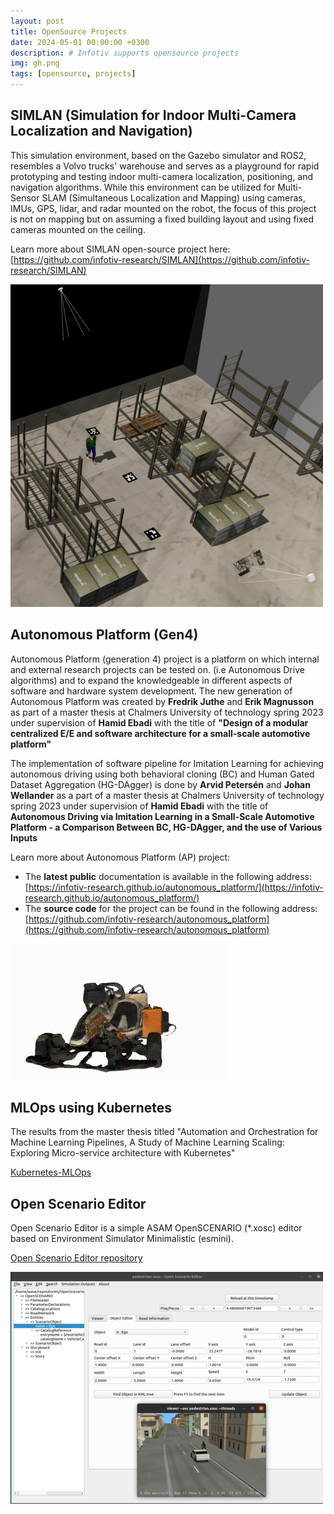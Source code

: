 ```yaml
---
layout: post
title: OpenSource Projects
date: 2024-05-01 00:00:00 +0300
description: # Infotiv supports opensource projects
img: gh.png
tags: [opensource, projects]
---
```




## SIMLAN (Simulation for Indoor Multi-Camera Localization and Navigation)

This simulation environment, based on the Gazebo simulator and ROS2, resembles a Volvo trucks' warehouse and serves as a playground for rapid prototyping and testing indoor multi-camera localization, positioning, and navigation algorithms. While this environment can be utilized for Multi-Sensor SLAM (Simultaneous Localization and Mapping) using cameras, IMUs, GPS, lidar, and radar mounted on the robot, the focus of this project is not on mapping but on assuming a fixed building layout and using fixed cameras mounted on the ceiling.

Learn more about SIMLAN open-source project here: [https://github.com/infotiv-research/SIMLAN](https://github.com/infotiv-research/SIMLAN)

![/assets/img/infobot.png](/assets/img/infobot.png)



## Autonomous Platform (Gen4)

Autonomous Platform (generation 4) project is a platform on which internal and external research projects can be tested on. (i.e Autonomous Drive algorithms) and to expand the knowledgeable in different aspects of software and hardware system development. 
 The new generation of Autonomous Platform was created by **Fredrik Juthe** and **Erik Magnusson** as part of a master thesis at Chalmers University of technology spring 2023 under supervision of **Hamid Ebadi** with the title of **"Design of a modular centralized E/E and software architecture for a small-scale automotive platform"**

The implementation of software pipeline for Imitation Learning for achieving autonomous driving using both behavioral cloning (BC) and Human Gated Dataset Aggregation (HG-DAgger) is done by **Arvid Petersén** and **Johan Wellander** as a part of a master thesis at Chalmers University of technology spring 2023 under supervision of **Hamid Ebadi**  with the title of **Autonomous Driving via Imitation Learning in a Small-Scale Automotive Platform - a Comparison Between BC, HG-DAgger, and the use of Various Inputs**

 Learn more about Autonomous Platform (AP) project:
- The __latest public__ documentation is available in the following address: [https://infotiv-research.github.io/autonomous_platform/](https://infotiv-research.github.io/autonomous_platform/)
- The __source code__ for the project can be found in the following address: [https://github.com/infotiv-research/autonomous_platform](https://github.com/infotiv-research/autonomous_platform)

![/assets/img/ap3d.gif](/assets/img/ap3d.gif)



## MLOps using Kubernetes

The results from the master thesis titled "Automation and Orchestration for Machine Learning Pipelines, A Study of Machine Learning Scaling: Exploring Micro-service architecture with Kubernetes"


[Kubernetes-MLOps](https://github.com/infotiv-research/Kubernetes-MLOps)


## Open Scenario Editor 
Open Scenario Editor is a simple ASAM OpenSCENARIO (*.xosc) editor based on Environment Simulator Minimalistic (esmini).

[Open Scenario Editor repository](https://github.com/ebadi/OpenScenarioEditor)


![/assets/img/OpenScenarioEditor.png](/assets/img/OpenScenarioEditor.png)


